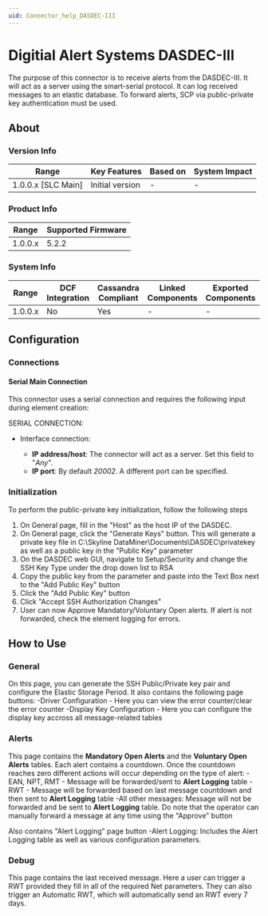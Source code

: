 ```yaml
---
uid: Connector_help_DASDEC-III
---
```



# Digitial Alert Systems DASDEC-III

The purpose of this connector is to receive alerts from the DASDEC-III. It will act as a server using the smart-serial protocol. It can log received messages to an elastic database. To forward alerts, SCP via public-private key authentication must be used.

## About

### Version Info

| Range                | Key Features     | Based on     | System Impact     |
|----------------------|------------------|--------------|-------------------|
| 1.0.0.x [SLC Main]   | Initial version  | -            | -                 |

### Product Info

| Range     | Supported Firmware     |
|-----------|------------------------|
| 1.0.0.x   | 5.2.2                   |

### System Info

| Range     | DCF Integration     | Cassandra Compliant     | Linked Components     | Exported Components     |
|-----------|---------------------|-------------------------|-----------------------|-------------------------|
| 1.0.0.x   | No                  | Yes                     | -                     | -                       |

## Configuration

### Connections

#### Serial Main Connection

This connector uses a serial connection and requires the following input during element creation:

SERIAL CONNECTION:

- Interface connection:

  - **IP address/host**: The connector will act as a server. Set this field to "*Any*".
  - **IP port**: By default *20002*. A different port can be specified.

### Initialization

To perform the public-private key initialization, follow the following steps
1) On General page, fill in the "Host" as the host IP of the DASDEC.
2) On General page, click the "Generate Keys" button. This will generate a private key file in C:\Skyline DataMiner\Documents\\DASDEC\privatekey as well as a public key in the "Public Key" parameter
3) On the DASDEC web GUI, navigate to Setup/Security and change the SSH Key Type under the drop down list to RSA
4) Copy the public key from the parameter and paste into the Text Box next to the "Add Public Key" button
5) Click the "Add Public Key" button
6) Click "Accept SSH Authorization Changes"
7) User can now Approve Mandatory/Voluntary Open alerts. If alert is not forwarded, check the element logging for errors.

## How to Use

### General

On this page, you can generate the SSH Public/Private key pair and configure the Elastic Storage Period. It also contains the following page buttons:
-Driver Configuration - Here you can view the error counter/clear the error counter
-Display Key Configuration - Here you can configure the display key accross all message-related tables

### Alerts

This page contains the **Mandatory Open Alerts** and the **Voluntary Open Alerts** tables. Each alert contains a countdown. Once the countdown reaches zero different actions will occur depending on the type of alert:
-EAN, NPT, RMT - Message will be forwarded/sent to **Alert Logging** table
-RWT - Message will be forwarded based on last message countdown and then sent to **Alert Logging** table
-All other messages: Message will not be forwarded and be sent to **Alert Logging** table.
Do note that the operator can manually forward a message at any time using the "Approve" button

Also contains "Alert Logging" page button
-Alert Logging: Includes the Alert Logging table as well as various configuration parameters. 

### Debug

This page contains the last received message. Here a user can trigger a RWT provided they fill in all of the required Net parameters. They can also trigger an Automatic RWT, which will automatically send an RWT every 7 days.
